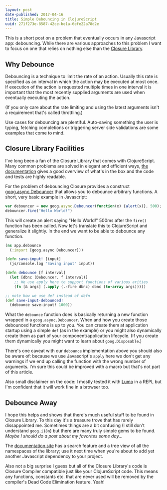 ```yaml
---
layout: post
date-published: 2017-04-16
title: Simple Debouncing in ClojureScript
uuid: 271f273e-8587-42ce-be1a-6efe22a78d2e
---
```


This is a short post on a problem that eventually occurs in any
Javascript app: debouncing. While there are various approaches to
this problem I want to focus on one that relies on nothing else than
the [Closure Library](https://developers.google.com/closure/library/).

## Why Debounce

Debouncing is a technique to limit the rate of an action. Usually this
rate is specified as an interval in which the action may be executed
at most once. If execution of the action is requested multiple times
in one interval it is important that the most recently supplied
arguments are used when eventually executing the action.

(If you only care about the rate limiting and using the latest
arguments isn't a requirement that's called throttling.)

Use cases for debouncing are plentiful. Auto-saving something the user
is typing, fetching completions or triggering server side validations
are some examples that come to mind.

## Closure Library Facilities

I've long been a fan of the Closure Library that comes with
ClojureScript.  Many common problems are solved in elegant and
efficient
ways, [the documentation](https://google.github.io/closure-library/)
gives a good overview of what's in the box and the code and tests are
highly readable.

For the problem of debouncing Closure provides a construct [goog.async.Debouncer](https://google.github.io/closure-library/api/goog.async.Debouncer.html)
that allows you to debounce arbitrary functions. A short, very basic example in Javascript:

```js
var debouncer = new goog.async.Debouncer(function(x) {alert(x)}, 500);
debouncer.fire("Hello World!")
```

This will create an alert saying "Hello World!" 500ms after the
`fire()` function has been called. Now let's translate this to
ClojureScript and generalize it slightly. In the end we want to be
able to debounce any function.

```clojure
(ns app.debounce
  (:import [goog.async Debouncer]))

(defn save-input! [input]
  (js/console.log "Saving input" input))

(defn debounce [f interval]
  (let [dbnc (Debouncer. f interval)]
    ;; We use apply here to support functions of various arities
    (fn [& args] (.apply (.-fire dbnc) dbnc (to-array args)))))

;; note how we use def instead of defn
(def save-input-debounced!
  (debounce save-input! 1000))
```

What the `debounce` function does is basically returning a new
function wrapped in a `goog.async.Debouncer`. When and how you create
those debounced functions is up to you. You can create them at
application startup using a simple `def` (as in the example) or you
might also dynamically create them as part of your
component/application lifecycle. (If you create them dynamically you
might want to learn about `goog.Disposable`.)

There's one caveat with our `debounce` implementation above you should
also be aware of: because we use Javascript's `apply` here we don't
get any warnings if we end up calling the function with the wrong
number of arguments. I'm sure this could be improved with a macro but
that's not part of this article.

Also small disclaimer on the code: I mostly tested it
with [Lumo](https://github.com/anmonteiro/lumo) in a REPL but I'm
confident that it will work fine in a browser too.

## Debounce Away

I hope this helps and shows that there's much useful stuff to be found
in Closure Library. To this day it's a treasure trove that has rarely
dissappointed me. Sometimes things are a bit confusing (I still don't
understand `goog.i18n`) but there are many truly simple gems to be
found. *Maybe I should do a post about my favorites some day...*

The [documentation site](https://google.github.io/closure-library) has
a search feature and a tree view of all the namespaces of the library;
use it next time when you're about to add yet another Javascript
dependency to your project.

Also not a big surprise I guess but all of the Closure Library's code
is Closure Compiler compatible just like your ClojureScript code. This
means any functions, constants etc. that are never used will be
removed by the compiler's Dead Code Elimination feature. Yeah!
